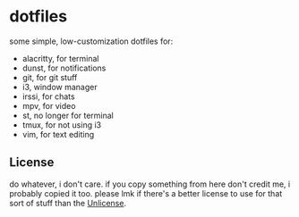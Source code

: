 # dotfiles

some simple, low-customization dotfiles for:

 - alacritty, for terminal
 - dunst, for notifications
 - git, for git stuff
 - i3, window manager
 - irssi, for chats
 - mpv, for video
 - st, no longer for terminal
 - tmux, for not using i3
 - vim, for text editing

## License

do whatever, i don't care. if you copy something from here don't credit me, i probably copied it too.
please lmk if there's a better license to use for that sort of stuff than the [Unlicense](./LICENSE).
